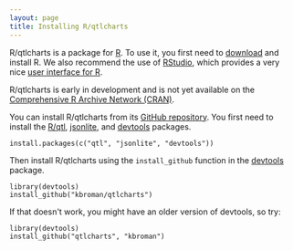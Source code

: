 ```yaml
---
layout: page
title: Installing R/qtlcharts
---
```


R/qtlcharts is a package for [R](http://www.r-project.org). To use it,
you first need to [download](http://cran.r-project.org/) and install
R. We also recommend the use of [RStudio](http://www.rstudio.com/),
which provides a very nice
[user interface for R](http://www.rstudio.com/products/rstudio/download/).

R/qtlcharts is early in development and is not yet available on
the [Comprehensive R Archive Network (CRAN)](http://cran.r-project.org).

You can install R/qtlcharts from its
[GitHub repository](http://github.com/kbroman/qtlcharts). You first need to
install the [R/qtl](http://www.rqtl.org),
[jsonlite](http://cran.r-project.org/web/packages/jsonlite),
and [devtools](https://github.com/hadley/devtools) packages.

    install.packages(c("qtl", "jsonlite", "devtools"))

Then install R/qtlcharts using the `install_github` function in the
[devtools](http://github.com/hadley/devtools) package.

    library(devtools)
    install_github("kbroman/qtlcharts")

If that doesn't work, you might have an older version of devtools, so try:

    library(devtools)
    install_github("qtlcharts", "kbroman")
